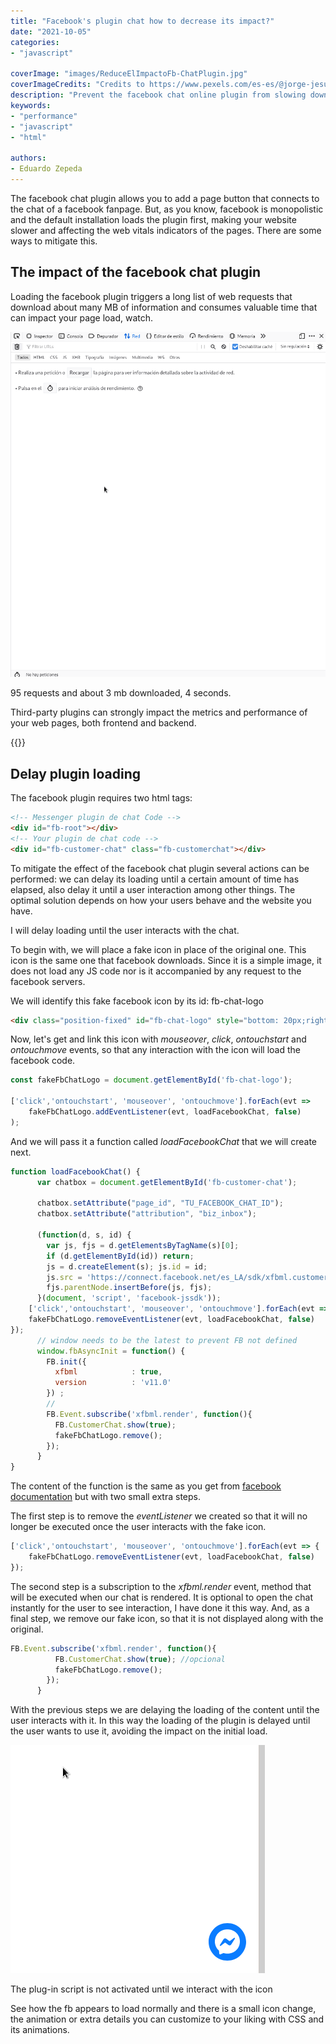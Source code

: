 ```yaml
---
title: "Facebook's plugin chat how to decrease its impact?"
date: "2021-10-05"
categories:
- "javascript"

coverImage: "images/ReduceElImpactoFb-ChatPlugin.jpg"
coverImageCredits: "Credits to https://www.pexels.com/es-es/@jorge-jesus-137537/"
description: "Prevent the facebook chat online plugin from slowing down the loading of your page, and affecting the web vitals indicators, delaying its loading."
keywords:
- "performance"
- "javascript"
- "html"

authors:
- Eduardo Zepeda
---
```


The facebook chat plugin allows you to add a page button that connects to the chat of a facebook fanpage. But, as you know, facebook is monopolistic and the default installation loads the plugin first, making your website slower and affecting the web vitals indicators of the pages. There are some ways to mitigate this.

## The impact of the facebook chat plugin

Loading the facebook plugin triggers a long list of web requests that download about many MB of information and consumes valuable time that can impact your page load, watch.

![Downloads triggered by the facebook chat plugin](images/CargaArchivosDelFacebookChatPlugin.gif)

95 requests and about 3 mb downloaded, 4 seconds.

Third-party plugins can strongly impact the metrics and performance of your web pages, both frontend and backend.

{{<ad>}}

## Delay plugin loading

The facebook plugin requires two html tags:

```html
<!-- Messenger plugin de chat Code -->
<div id="fb-root"></div>
<!-- Your plugin de chat code -->
<div id="fb-customer-chat" class="fb-customerchat"></div>
```

To mitigate the effect of the facebook chat plugin several actions can be performed: we can delay its loading until a certain amount of time has elapsed, also delay it until a user interaction among other things. The optimal solution depends on how your users behave and the website you have.

I will delay loading until the user interacts with the chat.

To begin with, we will place a fake icon in place of the original one. This icon is the same one that facebook downloads. Since it is a simple image, it does not load any JS code nor is it accompanied by any request to the facebook servers.

We will identify this fake facebook icon by its id: fb-chat-logo

```html
<div class="position-fixed" id="fb-chat-logo" style="bottom: 20px;right:20px; z-index: 1;"><svg width="60px" height="60px" viewBox="0 0 60 60" cursor="pointer"><svg x="0" y="0" width="60px" height="60px"><g stroke="none" stroke-width="1" fill="none" fill-rule="evenodd"><g><circle fill="#0A7CFF" cx="30" cy="30" r="30"></circle><svg x="10" y="10"><g transform="translate(0.000000, -10.000000)" fill="#FFFFFF"><g id="logo" transform="translate(0.000000, 10.000000)"><path d="M20,0 C31.2666,0 40,8.2528 40,19.4 C40,30.5472 31.2666,38.8 20,38.8 C17.9763,38.8 16.0348,38.5327 14.2106,38.0311 C13.856,37.9335 13.4789,37.9612 13.1424,38.1098 L9.1727,39.8621 C8.1343,40.3205 6.9621,39.5819 6.9273,38.4474 L6.8184,34.8894 C6.805,34.4513 6.6078,34.0414 6.2811,33.7492 C2.3896,30.2691 0,25.2307 0,19.4 C0,8.2528 8.7334,0 20,0 Z M7.99009,25.07344 C7.42629,25.96794 8.52579,26.97594 9.36809,26.33674 L15.67879,21.54734 C16.10569,21.22334 16.69559,21.22164 17.12429,21.54314 L21.79709,25.04774 C23.19919,26.09944 25.20039,25.73014 26.13499,24.24744 L32.00999,14.92654 C32.57369,14.03204 31.47419,13.02404 30.63189,13.66324 L24.32119,18.45264 C23.89429,18.77664 23.30439,18.77834 22.87569,18.45674 L18.20299,14.95224 C16.80079,13.90064 14.79959,14.26984 13.86509,15.75264 L7.99009,25.07344 Z"></path></g></g></svg></g></g></svg></svg></div>
```

Now, let's get and link this icon with _mouseover_, _click_, _ontouchstart_ and _ontouchmove_ events, so that any interaction with the icon will load the facebook code.

```javascript
const fakeFbChatLogo = document.getElementById('fb-chat-logo');

['click','ontouchstart', 'mouseover', 'ontouchmove'].forEach(evt => 
    fakeFbChatLogo.addEventListener(evt, loadFacebookChat, false)
);
```

And we will pass it a function called _loadFacebookChat_ that we will create next.

```javascript
function loadFacebookChat() {
      var chatbox = document.getElementById('fb-customer-chat');

      chatbox.setAttribute("page_id", "TU_FACEBOOK_CHAT_ID");
      chatbox.setAttribute("attribution", "biz_inbox");

      (function(d, s, id) {
        var js, fjs = d.getElementsByTagName(s)[0];
        if (d.getElementById(id)) return;
        js = d.createElement(s); js.id = id;
        js.src = 'https://connect.facebook.net/es_LA/sdk/xfbml.customerchat.js';
        fjs.parentNode.insertBefore(js, fjs);
      }(document, 'script', 'facebook-jssdk'));
    ['click','ontouchstart', 'mouseover', 'ontouchmove'].forEach(evt => {
    fakeFbChatLogo.removeEventListener(evt, loadFacebookChat, false)
});
      // window needs to be the latest to prevent FB not defined 
      window.fbAsyncInit = function() {
        FB.init({
          xfbml            : true,
          version          : 'v11.0'
        }) ;
        // 
        FB.Event.subscribe('xfbml.render', function(){
          FB.CustomerChat.show(true);
          fakeFbChatLogo.remove();      
        });
      }
}
```

The content of the function is the same as you get from [facebook documentation](https://www.facebook.com/business/help/1524587524402327) but with two small extra steps.

The first step is to remove the _eventListener_ we created so that it will no longer be executed once the user interacts with the fake icon.

```javascript
['click','ontouchstart', 'mouseover', 'ontouchmove'].forEach(evt => {
    fakeFbChatLogo.removeEventListener(evt, loadFacebookChat, false)
});
```

The second step is a subscription to the _xfbml.render_ event, method that will be executed when our chat is rendered. It is optional to open the chat instantly for the user to see interaction, I have done it this way. And, as a final step, we remove our fake icon, so that it is not displayed along with the original.

```javascript
FB.Event.subscribe('xfbml.render', function(){
          FB.CustomerChat.show(true); //opcional
          fakeFbChatLogo.remove();      
        });
      }
```

With the previous steps we are delaying the loading of the content until the user interacts with it. In this way the loading of the plugin is delayed until the user wants to use it, avoiding the impact on the initial load.

![Delayed loading of facebook plugin](images/CargaRetardadaDelFacebookChatPlugin.gif)

The plug-in script is not activated until we interact with the icon

See how the fb appears to load normally and there is a small icon change, the animation or extra details you can customize to your liking with CSS and its animations.